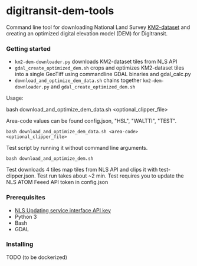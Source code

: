 # digitransit-dem-tools

Command line tool for downloading National Land Survey [KM2-dataset](https://www.maanmittauslaitos.fi/en/maps-and-spatial-data/expert-users/product-descriptions/elevation-model-2-m) and creating an optimized digital elevation model (DEM) for Digitransit. 

### Getting started

* `km2-dem-downloader.py` downloads KM2-dataset tiles from NLS API
* `gdal_create_optimized_dem.sh` crops and optimizes KM2-dataset tiles into a single GeoTiff using commandline GDAL binaries and gdal_calc.py 
* `download_and_optimize_dem_data.sh` chains together `km2-dem-downloader.py` and `gdal_create_optimized_dem.sh`

Usage:

   bash download_and_optimize_dem_data.sh <area-code> <optional_clipper_file>

Area-code values can be found config.json, "HSL", "WALTTI", "TEST".

```
bash download_and_optimize_dem_data.sh <area-code> <optional_clipper_file>
```
Test script by running it without command line arguments. 

```
bash download_and_optimize_dem.sh
```

Test downloads 4 tiles map tiles from NLS API and clips it with test-clipper.json.
Test run takes about ~2 min. Test requires you to update the NLS ATOM Feeed API token in config.json

### Prerequisites

* [NLS Updating service interface API key](https://www.maanmittauslaitos.fi/en/e-services/open-data-file-download-service/open-data-file-updating-service-interface)
* Python 3
* Bash
* GDAL

### Installing

TODO (to be dockerized)

